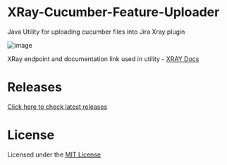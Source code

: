 # XRay-Cucumber-Feature-Uploader
Java Utility for uploading cucumber files into Jira Xray plugin

![image](https://user-images.githubusercontent.com/6348581/170549410-eee08292-f449-4780-aefb-1118a8fe8dd6.png)


XRay endpoint and documentation link used in utility - [XRAY Docs](https://docs.getxray.app/display/XRAYCLOUD/Importing+Cucumber+Tests+-+REST+v2)

# Releases
[Click here to check latest releases](https://github.com/Saqsy/XRay-Cucumber-Feature-Uploader/releases/)

# License
Licensed under the [MIT License](LICENSE)
